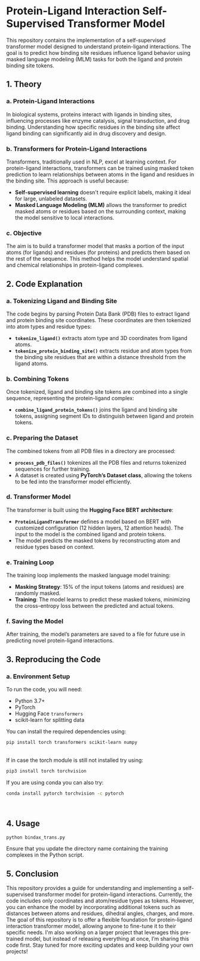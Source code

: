 # Protein-Ligand Interaction Self-Supervised Transformer Model

This repository contains the implementation of a self-supervised transformer model designed to understand protein-ligand interactions. The goal is to predict how binding site residues influence ligand behavior using masked language modeling (MLM) tasks for both the ligand and protein binding site tokens.

## 1. Theory

### a. Protein-Ligand Interactions
In biological systems, proteins interact with ligands in binding sites, influencing processes like enzyme catalysis, signal transduction, and drug binding. Understanding how specific residues in the binding site affect ligand binding can significantly aid in drug discovery and design.

### b. Transformers for Protein-Ligand Interactions
Transformers, traditionally used in NLP, excel at learning context. For protein-ligand interactions, transformers can be trained using masked token prediction to learn relationships between atoms in the ligand and residues in the binding site. This approach is useful because:

- **Self-supervised learning** doesn't require explicit labels, making it ideal for large, unlabeled datasets.
- **Masked Language Modeling (MLM)** allows the transformer to predict masked atoms or residues based on the surrounding context, making the model sensitive to local interactions.

### c. Objective
The aim is to build a transformer model that masks a portion of the input atoms (for ligands) and residues (for proteins) and predicts them based on the rest of the sequence. This method helps the model understand spatial and chemical relationships in protein-ligand complexes.

## 2. Code Explanation

### a. Tokenizing Ligand and Binding Site
The code begins by parsing Protein Data Bank (PDB) files to extract ligand and protein binding site coordinates. These coordinates are then tokenized into atom types and residue types:
- **`tokenize_ligand()`** extracts atom type and 3D coordinates from ligand atoms.
- **`tokenize_protein_binding_site()`** extracts residue and atom types from the binding site residues that are within a distance threshold from the ligand atoms.

### b. Combining Tokens
Once tokenized, ligand and binding site tokens are combined into a single sequence, representing the protein-ligand complex:
- **`combine_ligand_protein_tokens()`** joins the ligand and binding site tokens, assigning segment IDs to distinguish between ligand and protein tokens.

### c. Preparing the Dataset
The combined tokens from all PDB files in a directory are processed:
- **`process_pdb_files()`** tokenizes all the PDB files and returns tokenized sequences for further training.
- A dataset is created using **PyTorch’s Dataset class**, allowing the tokens to be fed into the transformer model efficiently.

### d. Transformer Model
The transformer is built using the **Hugging Face BERT architecture**:
- **`ProteinLigandTransformer`** defines a model based on BERT with customized configuration (12 hidden layers, 12 attention heads). The input to the model is the combined ligand and protein tokens.
- The model predicts the masked tokens by reconstructing atom and residue types based on context.

### e. Training Loop
The training loop implements the masked language model training:
- **Masking Strategy**: 15% of the input tokens (atoms and residues) are randomly masked.
- **Training**: The model learns to predict these masked tokens, minimizing the cross-entropy loss between the predicted and actual tokens.

### f. Saving the Model
After training, the model’s parameters are saved to a file for future use in predicting novel protein-ligand interactions.

## 3. Reproducing the Code

### a. Environment Setup
To run the code, you will need:
- Python 3.7+
- PyTorch
- Hugging Face `transformers`
- scikit-learn for splitting data

You can install the required dependencies using:
```bash
pip install torch transformers scikit-learn numpy
```
<br>
If in case the torch module is still not installed try using:

```bash
pip3 install torch torchvision 
```
If you are using conda you can also try:

```bash
conda install pytorch torchvision -c pytorch
```

<br>

## 4. Usage
```bash
python bindax_trans.py
```
Ensure that you update the directory name containing the training complexes in the Python script.

## 5. Conclusion 

This repository provides a guide for understanding and implementing a self-supervised transformer model for protein-ligand interactions. Currently, the code includes only coordinates and atom/residue types as tokens. However, you can enhance the model by incorporating additional tokens such as distances between atoms and residues, dihedral angles, charges, and more. The goal of this repository is to offer a flexible foundation for protein-ligand interaction transformer model, allowing anyone to fine-tune it to their specific needs. I'm also working on a larger project that leverages this pre-trained model, but instead of releasing everything at once, I’m sharing this code first. Stay tuned for more exciting updates and keep building your own projects!
